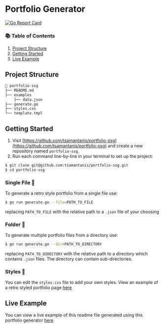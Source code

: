 # Portfolio Generator

[![Go Report Card](https://goreportcard.com/badge/github.com/tsamantanis/portfolio-ssg)](https://goreportcard.com/report/github.com/tsamantanis/portfolio-ssg)

### 📚 Table of Contents

1. [Project Structure](#project-structure)
2. [Getting Started](#getting-started)
3. [Live Example](#live-example)

## Project Structure

```bash
📂 portfolio-ssg
├── README.md
├── examples
    ├── data.json
├── generate.go
├── styles.css
└── template.tmpl
```

## Getting Started

1. Visit [https://github.com/tsamantanis/portfolio-ssg](https://github.com/tsamantanis/portfolio-ssg) and create a new repository named `portfolio-ssg`.
2. Run each command line-by-line in your terminal to set up the project:

```bash
$ git clone git@github.com:tsamantanis/portfolio-ssg.git
$ cd portfolio-ssg
```

### Single File 📄
To generate a retro style portfolio from a single file use:

```bash
$ go run generate.go --file=PATH_TO_FILE 
```

replacing `PATH_TO_FILE` with the relative path to a `.json` file of your choosing

### Folder 📂
To generate multiple portfolio files from a directory use:

```bash
$ go run generate.go --dir=PATH_TO_DIRECTORY 
```

replacing `PATH_TO_DIRECTORY` with the relative path to a directory which contains `.json` files. The directory can contain sub-directories.

### Styles 🎨

You can edit the `styles.css` file to add your own styles. View an example of a retro styled portfolio page [here](https://tsamantanis.github.io/retro-portfolio/)

## Live Example

You can view a live example of this readme file generated using this portfolio generator [here](https://tsamantanis.github.io/portfolio-ssg/)
